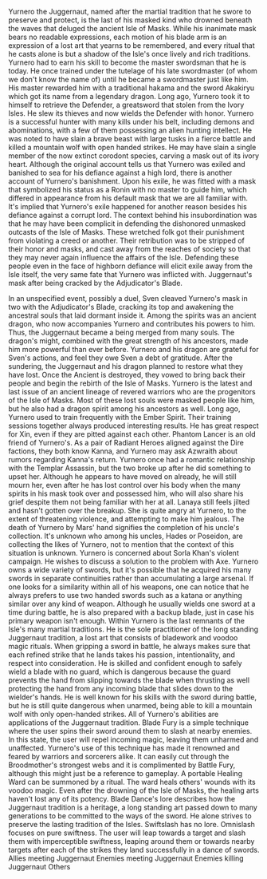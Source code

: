 Yurnero the Juggernaut, named after the martial tradition that he swore to preserve and protect, is the last of his masked kind who drowned beneath the waves that deluged the ancient Isle of Masks. While his inanimate mask bears no readable expressions, each motion of his blade arm is an expression of a lost art that yearns to be remembered, and every ritual that he casts alone is but a shadow of the Isle's once lively and rich traditions.
Yurnero had to earn his skill to become the master swordsman that he is today. He once trained under the tutelage of his late swordmaster (of whom we don't know the name of) until he became a swordmaster just like him. His master rewarded him with a traditional hakama and the sword Akakiryu which got its name from a legendary dragon.
Long ago, Yurnero took it to himself to retrieve the Defender, a greatsword that stolen from the Ivory Isles. He slew its thieves and now wields the Defender with honor.
Yurnero is a successful hunter with many kills under his belt, including demons and abominations, with a few of them possessing an alien hunting intellect. He was noted to have slain a brave beast with large tusks in a fierce battle and killed a mountain wolf with open handed strikes. He may have slain a single member of the now extinct corodont species, carving a mask out of its ivory heart.
Although the original account tells us that Yurnero was exiled and banished to sea for his defiance against a high lord, there is another account of Yurnero's banishment. Upon his exile, he was fitted with a mask that symbolized his status as a Ronin with no master to guide him, which differed in appearance from his default mask that we are all familiar with.
It's implied that Yurnero's exile happened for another reason besides his defiance against a corrupt lord. The context behind his insubordination was that he may have been complicit in defending the dishonored unmasked outcasts of the Isle of Masks. These wretched folk got their punishment from violating a creed or another. Their retribution was to be stripped of their honor and masks, and cast away from the reaches of society so that they may never again influence the affairs of the Isle. Defending these people even in the face of highborn defiance will elicit exile away from the Isle itself, the very same fate that Yurnero was inflicted with.
Juggernaut's mask after being cracked by the Adjudicator's Blade.

In an unspecified event, possibly a duel, Sven cleaved Yurnero's mask in two with the Adjudicator's Blade, cracking its top and awakening the ancestral souls that laid dormant inside it. Among the spirits was an ancient dragon, who now accompanies Yurnero and contributes his powers to him. Thus, the Juggernaut became a being merged from many souls. The dragon's might, combined with the great strength of his ancestors, made him more powerful than ever before. Yurnero and his dragon are grateful for Sven's actions, and feel they owe Sven a debt of gratitude.
After the sundering, the Juggernaut and his dragon planned to restore what they have lost. Once the Ancient is destroyed, they vowed to bring back their people and begin the rebirth of the Isle of Masks.
Yurnero is the latest and last issue of an ancient lineage of revered warriors who are the progenitors of the Isle of Masks. Most of these lost souls were masked people like him, but he also had a dragon spirit among his ancestors as well.
Long ago, Yurnero used to train frequently with the  Ember Spirit. Their training sessions together always produced interesting results. He has great respect for Xin, even if they are pitted against each other.
Phantom Lancer is an old friend of Yurnero's. As a pair of Radiant Heroes aligned against the Dire factions, they both know Kanna, and Yurnero may ask Azwraith about rumors regarding Kanna's return.
Yurnero once had a romantic relationship with the  Templar Assassin, but the two broke up after he did something to upset her. Although he appears to have moved on already, he will still mourn her, even after he has lost control over his body when the many spirits in his mask took over and possessed him, who will also share his grief despite them not being familiar with her at all. Lanaya still feels jilted and hasn't gotten over the breakup. She is quite angry at Yurnero, to the extent of threatening violence, and attempting to make him jealous.
The death of Yurnero by  Mars' hand signifies the completion of his uncle's collection. It's unknown who among his uncles, Hades or Poseidon, are collecting the likes of Yurnero, not to mention that the context of this situation is unknown.
Yurnero is concerned about Sorla Khan's violent campaign. He wishes to discuss a solution to the problem with  Axe.
Yurnero owns a wide variety of swords, but it's possible that he acquired his many swords in separate continuities rather than accumulating a large arsenal. If one looks for a similarity within all of his weapons, one can notice that he always prefers to use two handed swords such as a katana or anything similar over any kind of weapon.
Although he usually wields one sword at a time during battle, he is also prepared with a backup blade, just in case his primary weapon isn't enough.
Within Yurnero is the last remnants of the Isle's many martial traditions. He is the sole practitioner of the long standing Juggernaut tradition, a lost art that consists of bladework and voodoo magic rituals. When gripping a sword in battle, he always makes sure that each refined strike that he lands takes his passion, intentionality, and respect into consideration. He is skilled and confident enough to safely wield a blade with no guard, which is dangerous because the guard prevents the hand from slipping towards the blade when thrusting as well protecting the hand from any incoming blade that slides down to the wielder's hands.
He is well known for his skills with the sword during battle, but he is still quite dangerous when unarmed, being able to kill a mountain wolf with only open-handed strikes.
All of Yurnero's abilities are applications of the Juggernaut tradition.
Blade Fury is a simple technique where the user spins their sword around them to slash at nearby enemies. In this state, the user will repel incoming magic, leaving them unharmed and unaffected. Yurnero's use of this technique has made it renowned and feared by warriors and sorcerers alike. It can easily cut through the Broodmother's strongest webs and it is complimented by  Battle Fury, although this might just be a reference to gameplay.
A portable  Healing Ward can be summoned by a ritual. The ward heals others' wounds with its voodoo magic. Even after the drowning of the Isle of Masks, the healing arts haven't lost any of its potency.
Blade Dance's lore describes how the Juggernaut tradition is a heritage, a long standing art passed down to many generations to be committed to the ways of the sword. He alone strives to preserve the lasting tradition of the Isles.
Swiftslash has no lore.
Omnislash focuses on pure swiftness. The user will leap towards a target and slash them with imperceptible swiftness, leaping around them or towards nearby targets after each of the strikes they land successfully in a dance of swords.
Allies meeting Juggernaut
Enemies meeting Juggernaut
Enemies killing Juggernaut
Others
